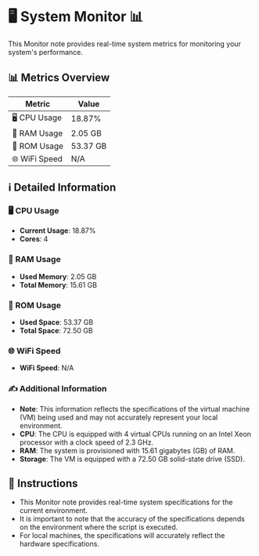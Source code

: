 
# 🖥️ System Monitor 📊

This Monitor note provides real-time system metrics for monitoring your system's performance.

## 📊 Metrics Overview

| Metric                    | Value             |
| ------------------------- | ----------------- |
| 🖥️ CPU Usage              | 18.87%       |
| 💾 RAM Usage              | 2.05 GB       |
| 💽 ROM Usage              | 53.37 GB       |
| 🌐 WiFi Speed             | N/A      |

## ℹ️ Detailed Information

### 🖥️ CPU Usage

- **Current Usage**: 18.87%
- **Cores**: 4

### 💾 RAM Usage

- **Used Memory**: 2.05 GB
- **Total Memory**: 15.61 GB

### 💽 ROM Usage

- **Used Space**: 53.37 GB
- **Total Space**: 72.50 GB

### 🌐 WiFi Speed

- **WiFi Speed**: N/A


### ✍️ Additional Information

- **Note**: This information reflects the specifications of the virtual machine (VM) being used and may not accurately represent your local environment.
- **CPU**: The CPU is equipped with  4 virtual CPUs running on an Intel Xeon processor with a clock speed of 2.3 GHz.
- **RAM**: The system is provisioned with 15.61 gigabytes (GB) of RAM.
- **Storage**: The VM is equipped with a 72.50 GB solid-state drive (SSD).

## 📝 Instructions

- This Monitor note provides real-time system specifications for the current environment.
- It is important to note that the accuracy of the specifications depends on the environment where the script is executed.
- For local machines, the specifications will accurately reflect the hardware specifications.
